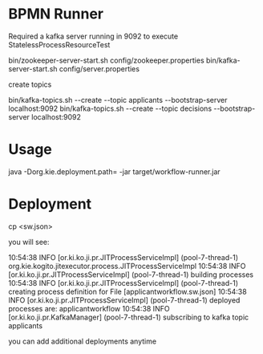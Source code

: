 # BPMN Runner

Required a kafka server running in 9092 to execute StatelessProcessResourceTest

bin/zookeeper-server-start.sh config/zookeeper.properties
bin/kafka-server-start.sh config/server.properties

create topics

bin/kafka-topics.sh --create --topic applicants --bootstrap-server localhost:9092
bin/kafka-topics.sh --create --topic decisions --bootstrap-server localhost:9092


# Usage

java -Dorg.kie.deployment.path=<your deployment path> -jar target/workflow-runner.jar

# Deployment

cp <sw.json> <your deployment path>

you will see:

10:54:38 INFO  [or.ki.ko.ji.pr.JITProcessServiceImpl] (pool-7-thread-1) org.kie.kogito.jitexecutor.process.JITProcessServiceImpl
10:54:38 INFO  [or.ki.ko.ji.pr.JITProcessServiceImpl] (pool-7-thread-1) building processes
10:54:38 INFO  [or.ki.ko.ji.pr.JITProcessServiceImpl] (pool-7-thread-1) creating process definition for File [applicantworkflow.sw.json]
10:54:38 INFO  [or.ki.ko.ji.pr.JITProcessServiceImpl] (pool-7-thread-1) deployed processes are: applicantworkflow
10:54:38 INFO  [or.ki.ko.ji.pr.KafkaManager] (pool-7-thread-1) subscribing to kafka topic applicants

you can add additional deployments anytime


